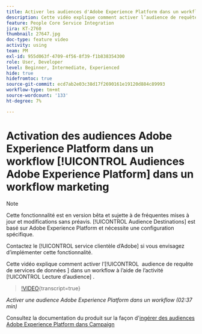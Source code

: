 ```yaml
---
title: Activer les audiences d'Adobe Experience Platform dans un workflow
description: Cette vidéo explique comment activer l’audience de requête des services de données dans un workflow à l’aide de l’activité "Lecture d’audience".
feature: People Core Service Integration
jira: KT-2760
thumbnail: 27647.jpg
doc-type: feature video
activity: using
team: PM
exl-id: 955d063f-4709-4f56-8f39-f1b838354300
role: User, Developer
level: Beginner, Intermediate, Experienced
hide: true
hidefromtoc: true
source-git-commit: ecd7ab2e03c38d17f2690161e19120d884c89993
workflow-type: tm+mt
source-wordcount: '133'
ht-degree: 7%

---
```


# Activation des audiences Adobe Experience Platform dans un workflow [!UICONTROL Audiences Adobe Experience Platform] dans un workflow marketing

>[!NOTE]
>
>Cette fonctionnalité est en version bêta et sujette à de fréquentes mises à jour et modifications sans préavis. [!UICONTROL Audience Destinations] est basé sur Adobe Experience Platform et nécessite une configuration spécifique.
>
>Contactez le [!UICONTROL service clientèle d’Adobe] si vous envisagez d’implémenter cette fonctionnalité.

Cette vidéo explique comment activer l’[!UICONTROL &#x200B; audience de requête de services de données &#x200B;] dans un workflow à l’aide de l’activité [!UICONTROL Lecture d’audience] .

>[!VIDEO](https://video.tv.adobe.com/v/34365?learn=on&captions=fre_fr){transcript=true}

*Activer une audience Adobe Experience Platform dans un workflow (02:37 min)*

Consultez la documentation du produit sur la façon d&#39;[ingérer des audiences Adobe Experience Platform dans Campaign](https://experienceleague.adobe.com/docs/campaign-standard/using/integrating-with-adobe-cloud/adobe-experience-platform/aep-sources-destinations/ingest-aep-data.html?lang=fr)
